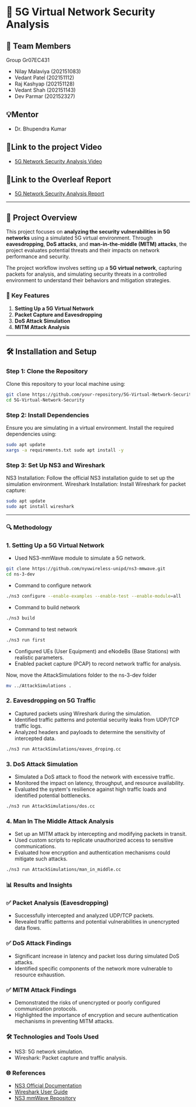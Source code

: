 # 🚀 5G Virtual Network Security Analysis

## 👥 Team Members
Group Gr07EC431
- Nilay Malaviya (202151083) 
- Vedant Patel (202151112) 
- Raj Kashyap (202151128) 
- Vedant Shah (202151143) 
- Dev Parmar (202152327) 

## 💡Mentor
- Dr. Bhupendra Kumar

## 🎥Link to the project Video
- [5G Network Security Analysis Video](https://drive.google.com/drive/folders/1rvhI2eyCQ_4VKtpoZJv1v0O9HkSMUheT?usp=sharing)

## 📑Link to the Overleaf Report
- [5G Network Security Analysis Report](https://www.overleaf.com/read/dbwgsqvydkmj#22c37f)

---

## 📖 Project Overview
This project focuses on **analyzing the security vulnerabilities in 5G networks** using a simulated 5G virtual environment. Through **eavesdropping**, **DoS attacks**, and **man-in-the-middle (MITM) attacks**, the project evaluates potential threats and their impacts on network performance and security.

The project workflow involves setting up a **5G virtual network**, capturing packets for analysis, and simulating security threats in a controlled environment to understand their behaviors and mitigation strategies.

### 🌟 Key Features
1. **Setting Up a 5G Virtual Network**  
2. **Packet Capture and Eavesdropping**  
3. **DoS Attack Simulation**  
4. **MITM Attack Analysis**

---

## 🛠 Installation and Setup

### Step 1: Clone the Repository
Clone this repository to your local machine using:
```bash
git clone https://github.com/your-repository/5G-Virtual-Network-Security.git  
cd 5G-Virtual-Network-Security  
```

### Step 2: Install Dependencies
Ensure you are simulating in a virtual environment. Install the required dependencies using:

```bash
sudo apt update
xargs -a requirements.txt sudo apt install -y
```

### Step 3: Set Up NS3 and Wireshark
NS3 Installation: Follow the official NS3 installation guide to set up the simulation environment.
Wireshark Installation: Install Wireshark for packet capture:

```bash
sudo apt update  
sudo apt install wireshark
```

---

### 🔍 Methodology

### 1. Setting Up a 5G Virtual Network
- Used NS3-mmWave module to simulate a 5G network.
```bash
git clone https://github.com/nyuwireless-unipd/ns3-mmwave.git
cd ns-3-dev
```
- Command to configure network
```bash
./ns3 configure --enable-examples --enable-test --enable-module=all
```
- Command to build network
```bash
./ns3 build
```
- Command to test network
```bash
./ns3 run first
```
- Configured UEs (User Equipment) and eNodeBs (Base Stations) with realistic parameters.
- Enabled packet capture (PCAP) to record network traffic for analysis.

Now, move the AttackSimulations folder to the ns-3-dev folder
```bash
mv ../AttackSimulations .
```

### 2. Eavesdropping on 5G Traffic
- Captured packets using Wireshark during the simulation.
- Identified traffic patterns and potential security leaks from UDP/TCP traffic logs.
- Analyzed headers and payloads to determine the sensitivity of intercepted data.

```bash
./ns3 run AttackSimulations/eaves_droping.cc
```

### 3. DoS Attack Simulation
- Simulated a DoS attack to flood the network with excessive traffic.
- Monitored the impact on latency, throughput, and resource availability.
- Evaluated the system's resilience against high traffic loads and identified potential bottlenecks.

```bash
./ns3 run AttackSimulations/dos.cc
```

### 4. Man In The Middle Attack Analysis
- Set up an MITM attack by intercepting and modifying packets in transit.
- Used custom scripts to replicate unauthorized access to sensitive communications.
- Evaluated how encryption and authentication mechanisms could mitigate such attacks.

```bash
./ns3 run AttackSimulations/man_in_middle.cc
```

### 📊 Results and Insights

### ✅ Packet Analysis (Eavesdropping)
- Successfully intercepted and analyzed UDP/TCP packets.
- Revealed traffic patterns and potential vulnerabilities in unencrypted data flows.

### ✅ DoS Attack Findings
- Significant increase in latency and packet loss during simulated DoS attacks.
- Identified specific components of the network more vulnerable to resource exhaustion.

### ✅ MITM Attack Findings
- Demonstrated the risks of unencrypted or poorly configured communication protocols.
- Highlighted the importance of encryption and secure authentication mechanisms in preventing MITM attacks.

### 🛠 Technologies and Tools Used
- NS3: 5G network simulation.
- Wireshark: Packet capture and traffic analysis.

### 🌐 References
- [NS3 Official Documentation](https://www.nsnam.org/documentation/)
- [Wireshark User Guide](https://www.wireshark.org/docs/)
- [NS3 mmWave Repository](https://github.com/nyuwireless-unipd/ns3-mmwave)

